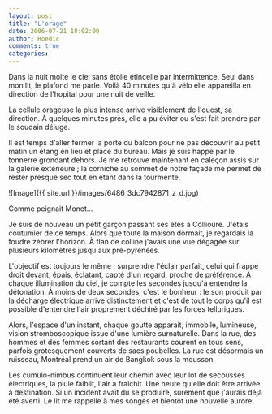 ```yaml
---
layout: post
title: "L'orage"
date: 2006-07-21 18:02:00
author: Hoedic
comments: true
categories: 
---
```



Dans la nuit moite le ciel sans étoile étincelle par intermittence. Seul dans mon lit, le plafond me parle. Voilà 40 minutes qu'à vélo elle appareilla en direction de l'hopital pour une nuit de veille.

La cellule orageuse la plus intense arrive visiblement de l'ouest, sa direction. À quelques minutes près, elle a pu éviter ou s'est fait prendre par le soudain déluge.

Il est temps d'aller fermer la porte du balcon pour ne pas découvrir au petit matin un étang en lieu et place du bureau. Mais je suis happé par le tonnerre grondant dehors. Je me retrouve maintenant en caleçon assis sur la galerie extérieure ; la corniche au sommet de notre façade me permet de rester presque sec tout en étant dans la tourmente.

![Image]({{ site.url }}/images/6486_3dc7942871_z_d.jpg)
<div class="photoattrib">Comme peignait Monet...</div>


Je suis de nouveau un petit garçon passant ses étés à Collioure. J'étais coutumier de ce temps. Alors que toute la maison dormait, je regardais la foudre zébrer l'horizon. À flan de colline j'avais une vue dégagée sur plusieurs kilomètres jusqu'aux pré-pyrénées.

L'objectif est toujours le même : surprendre l'éclair parfait, celui qui frappe droit devant, épais, éclatant, capté d'un regard, proche de préférence. À chaque illumination du ciel, je compte les secondes jusqu'à entendre la détonation. À moins de deux secondes, c'est le bonheur : le son produit par la décharge électrique arrive distinctement et c'est de tout le corps qu'il est possible d'entendre l'air proprement déchiré par les forces telluriques.

Alors, l'espace d'un instant, chaque goutte apparait, immobile, lumineuse, vision stromboscopique issue d'une lumière surnaturelle. Dans la rue, des hommes et des femmes sortant des restaurants courent en tous sens, parfois grotesquement couverts de sacs poubelles. La rue est désormais un ruisseau, Montréal prend un air de Bangkok sous la mousson.

Les cumulo-nimbus continuent leur chemin avec leur lot de secousses électriques, la pluie faiblit, l'air a fraichit. Une heure qu'elle doit être arrivée à destination. Si un incident avait du se produire, surement que j'aurais déjà été averti. Le lit me rappelle à mes songes et bientôt une nouvelle aurore.